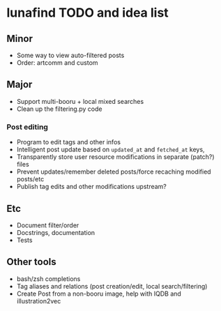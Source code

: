 # lunafind TODO and idea list

## Minor

- Some way to view auto-filtered posts
- Order: artcomm and custom

## Major

- Support multi-booru + local mixed searches
- Clean up the filtering.py code

### Post editing

- Program to edit tags and other infos
- Intelligent post update based on `updated_at` and `fetched_at` keys,
- Transparently store user resource modifications in separate (patch?) files
- Prevent updates/remember deleted posts/force recaching modified posts/etc
- Publish tag edits and other modifications upstream?

## Etc

- Document filter/order
- Docstrings, documentation
- Tests

## Other tools

- bash/zsh completions
- Tag aliases and relations (post creation/edit, local search/filtering)
- Create Post from a non-booru image, help with IQDB and illustration2vec
